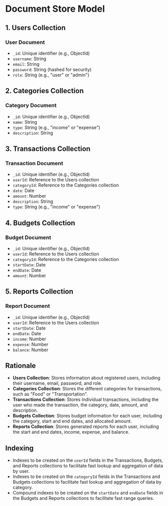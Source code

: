 # Document Store Model

## 1. Users Collection

### User Document
- `_id`: Unique identifier (e.g., ObjectId)
- `username`: String
- `email`: String
- `password`: String (hashed for security)
- `role`: String (e.g., "user" or "admin")

## 2. Categories Collection

### Category Document
- `_id`: Unique identifier (e.g., ObjectId)
- `name`: String
- `type`: String (e.g., "income" or "expense")
- `description`: String

## 3. Transactions Collection

### Transaction Document
- `_id`: Unique identifier (e.g., ObjectId)
- `userId`: Reference to the Users collection
- `categoryId`: Reference to the Categories collection
- `date`: Date
- `amount`: Number
- `description`: String
- `type`: String (e.g., "income" or "expense")

## 4. Budgets Collection

### Budget Document
- `_id`: Unique identifier (e.g., ObjectId)
- `userId`: Reference to the Users collection
- `categoryId`: Reference to the Categories collection
- `startDate`: Date
- `endDate`: Date
- `amount`: Number

## 5. Reports Collection

### Report Document
- `_id`: Unique identifier (e.g., ObjectId)
- `userId`: Reference to the Users collection
- `startDate`: Date
- `endDate`: Date
- `income`: Number
- `expense`: Number
- `balance`: Number

## Rationale

- **Users Collection**: Stores information about registered users, including their username, email, password, and role.
- **Categories Collection**: Stores the different categories for transactions, such as "Food" or "Transportation".
- **Transactions Collection**: Stores individual transactions, including the user who made the transaction, the category, date, amount, and description.
- **Budgets Collection**: Stores budget information for each user, including the category, start and end dates, and allocated amount.
- **Reports Collection**: Stores generated reports for each user, including the start and end dates, income, expense, and balance.

## Indexing

- Indexes to be created on the `userId` fields in the Transactions, Budgets, and Reports collections to facilitate fast lookup and aggregation of data by user.
- Indexes to be created on the `categoryId` fields in the Transactions and Budgets collections to facilitate fast lookup and aggregation of data by category.
- Compound indexes to be created on the `startDate` and `endDate` fields in the Budgets and Reports collections to facilitate fast range queries.
